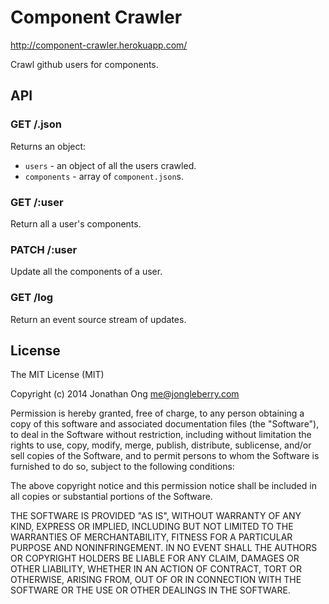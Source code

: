 # Component Crawler

http://component-crawler.herokuapp.com/

Crawl github users for components.

## API

### GET /.json

Returns an object:

- `users` - an object of all the users crawled.
- `components` - array of `component.json`s.

### GET /:user

Return all a user's components.

### PATCH /:user

Update all the components of a user.

### GET /log

Return an event source stream of updates.

## License

The MIT License (MIT)

Copyright (c) 2014 Jonathan Ong me@jongleberry.com

Permission is hereby granted, free of charge, to any person obtaining a copy
of this software and associated documentation files (the "Software"), to deal
in the Software without restriction, including without limitation the rights
to use, copy, modify, merge, publish, distribute, sublicense, and/or sell
copies of the Software, and to permit persons to whom the Software is
furnished to do so, subject to the following conditions:

The above copyright notice and this permission notice shall be included in
all copies or substantial portions of the Software.

THE SOFTWARE IS PROVIDED "AS IS", WITHOUT WARRANTY OF ANY KIND, EXPRESS OR
IMPLIED, INCLUDING BUT NOT LIMITED TO THE WARRANTIES OF MERCHANTABILITY,
FITNESS FOR A PARTICULAR PURPOSE AND NONINFRINGEMENT. IN NO EVENT SHALL THE
AUTHORS OR COPYRIGHT HOLDERS BE LIABLE FOR ANY CLAIM, DAMAGES OR OTHER
LIABILITY, WHETHER IN AN ACTION OF CONTRACT, TORT OR OTHERWISE, ARISING FROM,
OUT OF OR IN CONNECTION WITH THE SOFTWARE OR THE USE OR OTHER DEALINGS IN
THE SOFTWARE.
